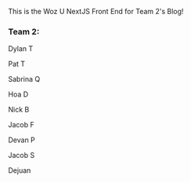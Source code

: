 This is the Woz U NextJS Front End for Team 2's Blog!

### Team 2:
Dylan T

Pat T

Sabrina Q

Hoa D

Nick B

Jacob F

Devan P

Jacob S

Dejuan
